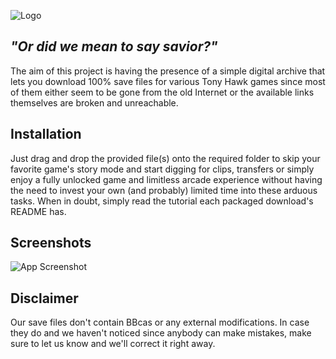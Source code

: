 
![Logo](https://cdn.discordapp.com/attachments/648520680140439598/1423851301019717693/Tony_Hawks_Pro_Skater_-_logo-2.png?ex=68e1d05c&is=68e07edc&hm=9562b02af943e00363c44f1c7ffa7efba2717999fefeef1020adaf5d4973804f&)


## *"Or did we mean to say savior?"*

The aim of this project is having the presence of a simple digital archive that lets you download 100% save files for various Tony Hawk games since most of them either seem to be gone from the old Internet or the available links themselves are broken and unreachable. 




## Installation

Just drag and drop the provided file(s) onto the required folder to skip your favorite game's story mode and start digging for clips, transfers or simply enjoy a fully unlocked game and limitless arcade experience without having the need to invest your own (and probably) limited time into these arduous tasks. When in doubt, simply read the tutorial each packaged download's README has.
    
## Screenshots

![App Screenshot](https://cdn.discordapp.com/attachments/648520680140439598/1423865225706209300/saves.png?ex=68e1dd53&is=68e08bd3&hm=c8714aa40376f1f43ddb45519ef674e7807bae188f16b3b182e34d6c9b3f8feb&)


## Disclaimer

Our save files don't contain BBcas or any external modifications. In case they do and we haven't noticed since anybody can make mistakes, make sure to let us know and we'll correct it right away. 
